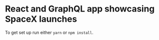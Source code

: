 # React and GraphQL app showcasing SpaceX launches

To get set up run either `yarn` or `npm install`.
